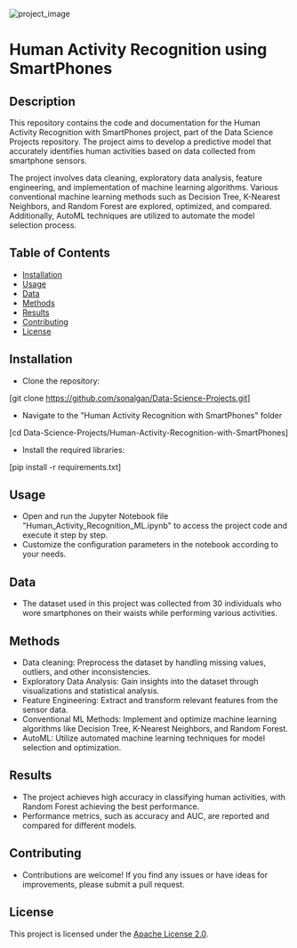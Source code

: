 ![project_image](https://github.com/sonalgan/Data-Science-Projects/assets/57640393/30ee972e-03bc-440e-8c5e-2d9afc55f95e)

# Human Activity Recognition using SmartPhones
## Description

This repository contains the code and documentation for the Human Activity Recognition with SmartPhones project, part of the Data Science Projects repository. The project aims to develop a predictive model that accurately identifies human activities based on data collected from smartphone sensors.

The project involves data cleaning, exploratory data analysis, feature engineering, and implementation of machine learning algorithms. Various conventional machine learning methods such as Decision Tree, K-Nearest Neighbors, and Random Forest are explored, optimized, and compared. Additionally, AutoML techniques are utilized to automate the model selection process.

## Table of Contents

- [Installation](#installation)
- [Usage](#usage)
- [Data](#data)
- [Methods](#methods)
- [Results](#results)
- [Contributing](#contributing)
- [License](#license)

## Installation

- Clone the repository:

[git clone https://github.com/sonalgan/Data-Science-Projects.git]

- Navigate to the "Human Activity Recognition with SmartPhones" folder

[cd Data-Science-Projects/Human-Activity-Recognition-with-SmartPhones]

- Install the required libraries:

[pip install -r requirements.txt]


## Usage

- Open and run the Jupyter Notebook file "Human_Activity_Recognition_ML.ipynb" to access the project code and execute it step by step.
- Customize the configuration parameters in the notebook according to your needs.

## Data

- The dataset used in this project was collected from 30 individuals who wore smartphones on their waists while performing various activities.

## Methods

- Data cleaning: Preprocess the dataset by handling missing values, outliers, and other inconsistencies.
- Exploratory Data Analysis: Gain insights into the dataset through visualizations and statistical analysis.
- Feature Engineering: Extract and transform relevant features from the sensor data.
- Conventional ML Methods: Implement and optimize machine learning algorithms like Decision Tree, K-Nearest Neighbors, and Random Forest.
- AutoML: Utilize automated machine learning techniques for model selection and optimization.

## Results

- The project achieves high accuracy in classifying human activities, with Random Forest achieving the best performance.
- Performance metrics, such as accuracy and AUC, are reported and compared for different models.

## Contributing

- Contributions are welcome! If you find any issues or have ideas for improvements, please submit a pull request.

## License

This project is licensed under the [Apache License 2.0](LICENSE).







